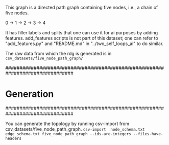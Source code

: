 This graph is a directed path graph containing five nodes, i.e., a chain of five nodes.

0 -> 1 -> 2 -> 3 -> 4

It has filler labels and splits that one can use it for ai purposes by adding features.
add_features scripts is not part of this dataset; one can refer to "add_features.py"
and "README.md" in "../two_self_loops_ai" to do similar.

The raw data from which the rdg is generated is in `csv_datasets/five_node_path_graph/`

################################################################################
# Generation
################################################################################

You can generate the topology by running csv-import from csv_datasets/five_node_path_graph.
`csv-import  node_schema.txt edge_schema.txt five_node_path_graph --ids-are-integers --files-have-headers`
